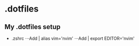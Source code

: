 # .dotfiles
## My .dotfiles setup
* .zshrc
⋅⋅⋅Add | alias vim='nvim'
⋅⋅⋅Add | export EDITOR='nvim' 
